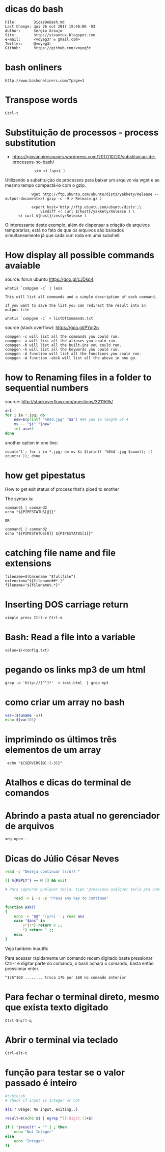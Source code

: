 # dicas do bash

```
File:		 DicasDoBash.md
Last Change: qui 26 out 2017 19:46:06 -03
Author:		 Sergio Araujo
Site:		 http://vivaotux.blogspot.com
e-mail:      <voyeg3r ✉ gmail.com>
Twitter:	 @voyeg3r
Github:      https://github.com/voyeg3r
```

# bash onliners

	http://www.bashoneliners.com/?page=1

# Transpose words

	Ctrl-t

# Substituição de processos - process substitution
+ https://giovannireisnunes.wordpress.com/2017/10/20/substituicao-de-processos-no-bash/

				vim <( lspci )

Utilizando a substituição de processos para baixar um arquivo via wget e ao
mesmo tempo compactá-lo com o gzip.

				wget http://ftp.ubuntu.com/ubuntu/dists/yakkety/Release --output-document=>( gzip -c -9 > Release.gz )

				export host='http://ftp.ubuntu.com/ubuntu/dists';\
					vimdiff <( curl ${host}/yakkety/Release ) \
          <( curl ${host}/zesty/Release )

O interessante deste exemplo, além de dispensar a criação de arquivos
temporários, está no fato de que os arquivos são baixados simultaneamente
já que cada curl roda em uma subshell.

# How display all possible commands avaiable

source: forun ubuntu https://goo.gl/cJDkp4

    whatis `compgen -c` | less

    This will list all commands and a simple description of each command.

    If you want to save the list you can redirect the result into an output file

    whatis `compgen -c` > listOfCommands.txt

source (stack overflow): https://goo.gl/PYqI2n

    compgen -c will list all the commands you could run.
    compgen -a will list all the aliases you could run.
    compgen -b will list all the built-ins you could run.
    compgen -k will list all the keywords you could run.
    compgen -A function will list all the functions you could run.
    compgen -A function -abck will list all the above in one go.

# how to Renaming files in a folder to sequential numbers

source: http://stackoverflow.com/questions/3211595/

``` sh
a=1
for i in *.jpg; do
    new=$(printf "%04d.jpg" "$a") #04 pad to length of 4
    mv -- "$i" "$new"
    let a=a+1
done
```

another option in one line:

    count='1'; for i in *.jpg; do mv $i $(printf '%04d'.jpg $count); (( count++ )); done

# how get pipestatus

How to get exit status of process that's piped to another

The syntax is:

    command1 | command2
    echo "${PIPESTATUS[@]}"

    OR

    command1 | command2
    echo "${PIPESTATUS[0]} ${PIPESTATUS[1]}"

# catching file name and file extensions

    filename=$(basename "$fullfile")
    extension="${filename##*.}"
    filename="${filename%.*}"


# Inserting DOS carriage return

    simple press Ctrl-v Ctrl-m

# Bash: Read a file into a variable

    value=$(<config.txt)

# pegando os links mp3 de um html

	grep -o 'http://[^"]*'  < test.html  | grep mp3

# como criar um array no bash

``` sh
var=($(uname -a))
echo ${var[0]}
```

#  imprimindo os últimos três elementos de um array

     echo "${SERVERS[@]:(-3)}"

# Atalhos e dicas do terminal de comandos

# Abrindo a pasta atual no gerenciador de arquivos

    xdg-open .

# Dicas do Júlio César Neves

``` sh
read -p "Deseja continuar (s/n)? "

[[ ${REPLY^} == N ]] && exit

# Para capturar qualquer tecla, tipo "pressione qualquer tecla pra continuar faça:"

    read -n 1 -s -p "Press any key to continue"
```


``` sh
function ask()
{
    echo -n "$@" '[y/n] ' ; read ans
    case "$ans" in
        y*|Y*) return 0 ;;
        *) return 1 ;;
    esac
}
```

Veja também InputRc

Para acessar rapidamente um comando recem digitado basta
pressionar Ctrl-r e digitar parte do comando, o bash achará
o comando, basta então pressionar enter.

    ^176^160 ........ troca 176 por 160 no comando anterior

# Para fechar o terminal direto, mesmo que exista texto digitado

    Ctrl-Shift-q

# Abrir o terminal via teclado

    Ctrl-alt-t

# função para testar se o valor passado é inteiro

``` sh
#!/bin/sh
# Check if input is integer or not

${1:? Usage: No input, exiting..}

result=$(echo $1 | egrep ^[[:digit:]]+$)

if [ "$result" = "" ] ; then
    echo "Not Integer"
else
    echo "Integer"
fi
```

